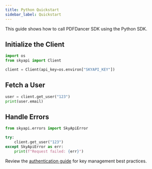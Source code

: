 ```yaml
---
title: Python Quickstart
sidebar_label: Quickstart
---
```


This guide shows how to call PDFDancer SDK using the Python SDK.

## Initialize the Client

```python
import os
from skyapi import Client

client = Client(api_key=os.environ["SKYAPI_KEY"])
```

## Fetch a User

```python
user = client.get_user("123")
print(user.email)
```

## Handle Errors

```python
from skyapi.errors import SkyApiError

try:
    client.get_user("123")
except SkyApiError as err:
    print(f"Request failed: {err}")
```

Review the [authentication guide](../authentication.md) for key management best practices.
